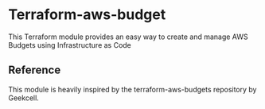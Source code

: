 # Terraform-aws-budget
This Terraform module provides an easy way to create and manage AWS Budgets using Infrastructure as Code

## Reference
This module is heavily inspired by the terraform-aws-budgets repository by Geekcell.